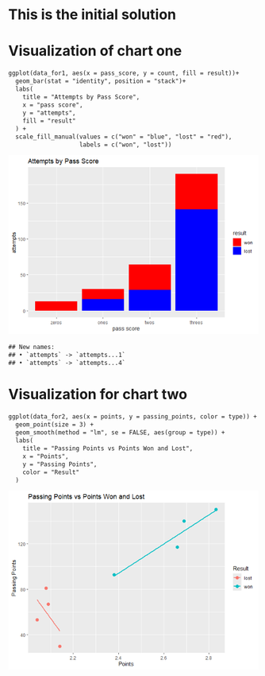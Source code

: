 # This is the initial solution

# Visualization of chart one

    ggplot(data_for1, aes(x = pass_score, y = count, fill = result))+
      geom_bar(stat = "identity", position = "stack")+
      labs(
        title = "Attempts by Pass Score", 
        x = "pass score", 
        y = "attempts", 
        fill = "result"
      ) +
      scale_fill_manual(values = c("won" = "blue", "lost" = "red"),
                        labels = c("won", "lost"))

![](Yuguang_solution_Project2_files/figure-markdown_strict/unnamed-chunk-3-1.png)

    ## New names:
    ## • `attempts` -> `attempts...1`
    ## • `attempts` -> `attempts...4`

# Visualization for chart two

    ggplot(data_for2, aes(x = points, y = passing_points, color = type)) +
      geom_point(size = 3) +
      geom_smooth(method = "lm", se = FALSE, aes(group = type)) + 
      labs(
        title = "Passing Points vs Points Won and Lost",
        x = "Points",
        y = "Passing Points",
        color = "Result"
      )

![](Yuguang_solution_Project2_files/figure-markdown_strict/unnamed-chunk-5-1.png)
